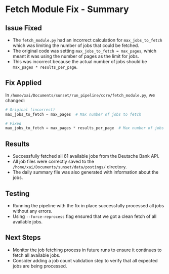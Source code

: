# Fetch Module Fix - Summary

## Issue Fixed
- The `fetch_module.py` had an incorrect calculation for `max_jobs_to_fetch` which was limiting the number of jobs that could be fetched.
- The original code was setting `max_jobs_to_fetch = max_pages`, which meant it was using the number of pages as the limit for jobs.
- This was incorrect because the actual number of jobs should be `max_pages * results_per_page`.

## Fix Applied
In `/home/xai/Documents/sunset/run_pipeline/core/fetch_module.py`, we changed:
```python
# Original (incorrect)
max_jobs_to_fetch = max_pages  # Max number of jobs to fetch

# Fixed
max_jobs_to_fetch = max_pages * results_per_page  # Max number of jobs to fetch
```

## Results
- Successfully fetched all 61 available jobs from the Deutsche Bank API.
- All job files were correctly saved to the `/home/xai/Documents/sunset/data/postings/` directory.
- The daily summary file was also generated with information about the jobs.

## Testing
- Running the pipeline with the fix in place successfully processed all jobs without any errors.
- Using `--force-reprocess` flag ensured that we got a clean fetch of all available jobs.

## Next Steps
- Monitor the job fetching process in future runs to ensure it continues to fetch all available jobs.
- Consider adding a job count validation step to verify that all expected jobs are being processed.
